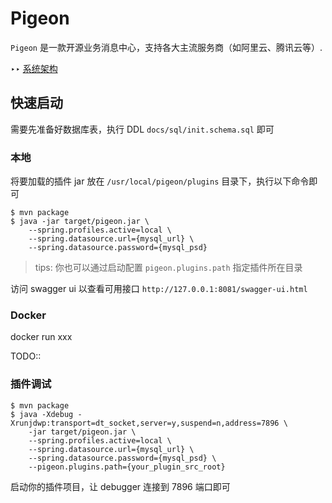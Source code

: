 # Pigeon

`Pigeon` 是一款开源业务消息中心，支持各大主流服务商（如阿里云、腾讯云等）.

‣‣ [系统架构](docs/Arch.md)

## 快速启动

需要先准备好数据库表，执行 DDL `docs/sql/init.schema.sql` 即可

### 本地

将要加载的插件 jar 放在 `/usr/local/pigeon/plugins` 目录下，执行以下命令即可

```shell
$ mvn package
$ java -jar target/pigeon.jar \
    --spring.profiles.active=local \
    --spring.datasource.url={mysql_url} \
    --spring.datasource.password={mysql_psd}
```

> tips: 你也可以通过启动配置 `pigeon.plugins.path` 指定插件所在目录

访问 swagger ui 以查看可用接口 `http://127.0.0.1:8081/swagger-ui.html`

### Docker

docker run xxx

TODO::

### 插件调试

```shell
$ mvn package
$ java -Xdebug -Xrunjdwp:transport=dt_socket,server=y,suspend=n,address=7896 \
    -jar target/pigeon.jar \
    --spring.profiles.active=local \
    --spring.datasource.url={mysql_url} \
    --spring.datasource.password={mysql_psd} \
    --pigeon.plugins.path={your_plugin_src_root}
```

启动你的插件项目，让 debugger 连接到 7896 端口即可

